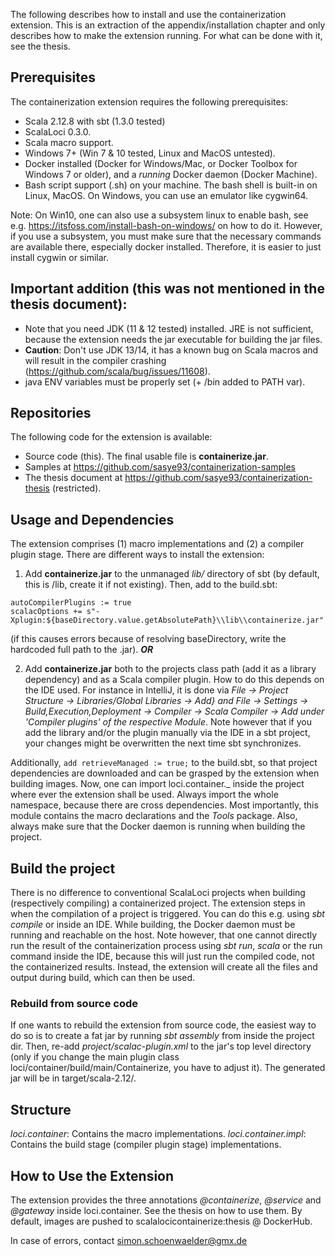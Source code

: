 The following describes how to install and use the containerization extension. This is an extraction of the appendix/installation chapter and only describes how to make the extension running. For what can be done with it, see the thesis.

## Prerequisites
The containerization extension requires the following prerequisites:
* Scala 2.12.8 with sbt (1.3.0 tested)
* ScalaLoci 0.3.0.
* Scala macro support.
* Windows 7+ (Win 7 & 10 tested, Linux and MacOS untested).
* Docker installed (Docker for Windows/Mac, or Docker Toolbox for Windows 7 or older), and a _running_ Docker daemon (Docker Machine).
* Bash script support (.sh) on your machine. The bash shell is built-in on Linux, MacOS. On Windows, you can use an emulator like cygwin64.

Note: On Win10, one can also use a subsystem linux to enable bash, see e.g. https://itsfoss.com/install-bash-on-windows/ on how to do it. However, if you use a subsystem, you must make sure that the necessary commands are available there, especially docker installed. Therefore, it is easier to just install cygwin or similar.

## Important addition (this was not mentioned in the thesis document):
* Note that you need JDK (11 & 12 tested) installed. JRE is not sufficient, because the extension needs the jar executable for building the jar files.
* **Caution**: Don't use JDK 13/14, it has a known bug on Scala macros and will result in the compiler crashing (https://github.com/scala/bug/issues/11608).
* java ENV variables must be properly set (+ /bin added to PATH var).

## Repositories
The following code for the extension is available:
* Source code (this). The final usable file is **containerize.jar**.
* Samples at https://github.com/sasye93/containerization-samples
* The thesis document at https://github.com/sasye93/containerization-thesis (restricted).

## Usage and Dependencies
The extension comprises (1) macro implementations and (2) a compiler plugin stage. There are different ways to install the extension:
1. Add **containerize.jar** to the unmanaged _lib/_ directory of sbt (by default, this is <projectDir>/lib, create it if not existing). Then, add to the build.sbt:
```
autoCompilerPlugins := true
scalacOptions += s"-Xplugin:${baseDirectory.value.getAbsolutePath}\\lib\\containerize.jar"
```
 (if this causes errors because of resolving baseDirectory, write the hardcoded full path to the .jar).
_**OR**_
 
 2. Add **containerize.jar** both to the projects class path (add it as a library dependency) and as a Scala compiler plugin.
 How to do this depends on the IDE used. For instance in IntelliJ, it is done via _File -> Project Structure -> Libraries/Global Libraries -> Add} and File -> Settings -> Build,Execution,Deployment -> Compiler -> Scala Compiler -> Add under 'Compiler plugins' of the respective Module_. Note however that if you add the library and/or the plugin manually via the IDE in a sbt project, your changes might be overwritten the next time sbt synchronizes.

Additionally, ```add retrieveManaged := true;``` to the build.sbt, so that project dependencies are downloaded and can be grasped by the extension when building images.
Now, one can import loci.container._ inside the project where ever the extension shall be used. Always import the whole namespace, because there are cross dependencies. Most importantly, this module contains the macro declarations and the _Tools_ package. Also, always make sure that the Docker daemon is running when building the project.

## Build the project
There is no difference to conventional ScalaLoci projects when building (respectively compiling) a containerized project. The extension steps in when the compilation of a project is triggered. You can do this e.g. using _sbt compile_ or inside an IDE. While building, the Docker daemon must be running and reachable on the host. Note however, that one cannot directly run the result of the containerization process using _sbt run_, _scala_ or the run command inside the IDE, because this will just run the compiled code, not the containerized results. Instead, the extension will create all the files and output during build, which can then be used.

### Rebuild from source code
If one wants to rebuild the extension from source code, the easiest way to do so is to create a fat jar by running _sbt assembly_ from inside the project dir. Then, re-add _project/scalac-plugin.xml_ to the jar's top level directory (only if you change the main plugin class loci/container/build/main/Containerize, you have to adjust it). The generated jar will be in target/scala-2.12/.

## Structure
_loci.container_: Contains the macro implementations.
_loci.container.impl_: Contains the build stage (compiler plugin stage) implementations.

## How to Use the Extension
The extension provides the three annotations _@containerize_, _@service_ and _@gateway_ inside loci.container. See the thesis on how to use them.
By default, images are pushed to scalalocicontainerize:thesis @ DockerHub.

In case of errors, contact simon.schoenwaelder@gmx.de

